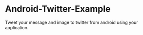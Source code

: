 Android-Twitter-Example
=======================

Tweet your message and image to twitter from android using your application.
